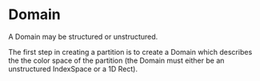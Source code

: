 # Domain

A Domain may be structured or unstructured.

The first step in creating a partition is to create a Domain which describes the the
color space of the partition (the Domain must either be an unstructured IndexSpace or a 1D Rect).